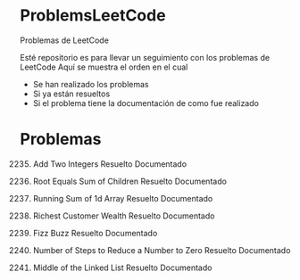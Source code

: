 # ProblemsLeetCode
Problemas de LeetCode

Esté repositorio es para llevar un seguimiento con los problemas de LeetCode
Aquí se muestra el orden en el cual
- Se han realizado los problemas
- Si ya están resueltos
- Si el problema tiene la documentación de como fue realizado
# Problemas
2235. Add Two Integers
    Resuelto
    Documentado

2236. Root Equals Sum of Children
    Resuelto
    Documentado

1480. Running Sum of 1d Array
    Resuelto
    Documentado

1632. Richest Customer Wealth
    Resuelto
    Documentado

412. Fizz Buzz
    Resuelto
    Documentado

1342. Number of Steps to Reduce a Number to Zero
    Resuelto
    Documentado

876. Middle of the Linked List
    Resuelto
    Documentado

